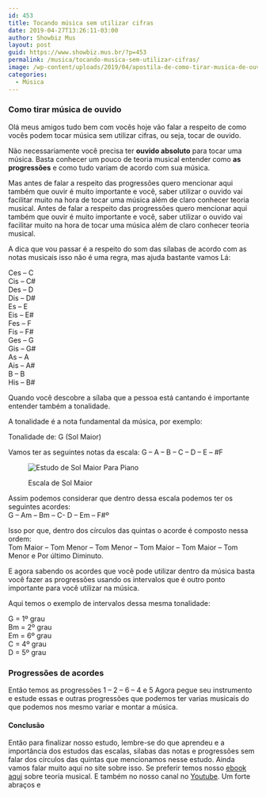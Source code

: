 ```yaml
---
id: 453
title: Tocando música sem utilizar cifras
date: 2019-04-27T13:26:11-03:00
author: Showbiz Mus
layout: post
guid: https://www.showbiz.mus.br/?p=453
permalink: /musica/tocando-musica-sem-utilizar-cifras/
image: /wp-content/uploads/2019/04/apostila-de-como-tirar-musica-de-ouvido.jpg
categories:
  - Música
---
```

### Como tirar música de ouvido

Olá meus amigos tudo bem com vocês hoje vão falar a respeito de como vocês podem tocar música sem utilizar cifras, ou seja, tocar de ouvido.

Não necessariamente você precisa ter **ouvido absoluto** para tocar uma música. Basta conhecer um pouco de teoria musical entender como **as progressões** e como tudo variam de acordo com sua música.

Mas antes de falar a respeito das progressões quero mencionar aqui também que ouvir é muito importante e você, saber utilizar o ouvido vai facilitar muito na hora de tocar uma música além de claro conhecer teoria musical. Antes de falar a respeito das progressões quero mencionar aqui também que ouvir é muito importante e você, saber utilizar o ouvido vai facilitar muito na hora de tocar uma música além de claro conhecer teoria musical.

A dica que vou passar é a respeito do som das sílabas de acordo com as notas musicais isso não é uma regra, mas ajuda bastante vamos Lá:

Ces &#8211; C  
Cis &#8211; C#  
Des &#8211; D  
Dis &#8211; D#  
Es &#8211; E  
Eis &#8211; E#  
Fes &#8211; F  
Fis &#8211; F#  
Ges &#8211; G  
Gis &#8211; G#  
As &#8211; A  
Ais &#8211; A#  
B &#8211; B  
His &#8211; B#

Quando você descobre a sílaba que a pessoa está cantando é importante entender também a tonalidade. 

A tonalidade é a nota fundamental da música, por exemplo:

Tonalidade de: G (Sol Maior)

Vamos ter as seguintes notas da escala: G &#8211; A &#8211; B &#8211; C &#8211; D &#8211; E &#8211; #F <figure class="wp-block-image">

<img src="https://www.showbiz.mus.br/wp-content/uploads/2019/04/image-1024x330.png" alt="Estudo de Sol Maior Para Piano
" class="wp-image-461" srcset="https://www.showbiz.mus.br/wp-content/uploads/2019/04/image-1024x330.png 1024w, https://www.showbiz.mus.br/wp-content/uploads/2019/04/image-300x97.png 300w, https://www.showbiz.mus.br/wp-content/uploads/2019/04/image-768x248.png 768w, https://www.showbiz.mus.br/wp-content/uploads/2019/04/image.png 1600w" sizes="(max-width: 1024px) 100vw, 1024px" /> <figcaption>Escala de Sol Maior</figcaption></figure> 

Assim podemos considerar que dentro dessa escala podemos ter os seguintes acordes:  
G &#8211; Am &#8211; Bm &#8211; C- D &#8211; Em &#8211; F#º

Isso por que, dentro dos círculos das quintas o acorde é composto nessa ordem:  
Tom Maior &#8211; Tom Menor &#8211; Tom Menor &#8211; Tom Maior &#8211; Tom Maior &#8211; Tom Menor e Por último Diminuto. 

E agora sabendo os acordes que você pode utilizar dentro da música basta você fazer as progressões usando os intervalos que é outro ponto importante para você utilizar na música.  


Aqui temos o exemplo de intervalos dessa mesma tonalidade:

G = 1º grau  
Bm = 2º grau  
Em = 6º grau  
C = 4º grau  
D = 5º grau  


### Progressões de acordes

Então temos as progressões 1 &#8211; 2 &#8211; 6 &#8211; 4 e 5 Agora pegue seu instrumento e estude essas e outras progressões que podemos ter varias musicais do que podemos nos mesmo variar e montar a música.

#### Conclusão

Então para finalizar nosso estudo, lembre-se do que aprendeu e a importância dos estudos das escalas, silabas das notas e progressões sem falar dos círculos das quintas que mencionamos nesse estudo. Ainda vamos falar muito aqui no site sobre isso. Se preferir temos nosso <a rel="noreferrer noopener" aria-label="ebook aqui (opens in a new tab)" href="https://www.showbiz.mus.br/aprenda-ler-partituras/" >ebook aqui</a> sobre teoria musical. E também no nosso canal no [Youtube](https://www.youtube.com/user/canalshowbiz/featured?view_as=subscriber). Um forte abraços e